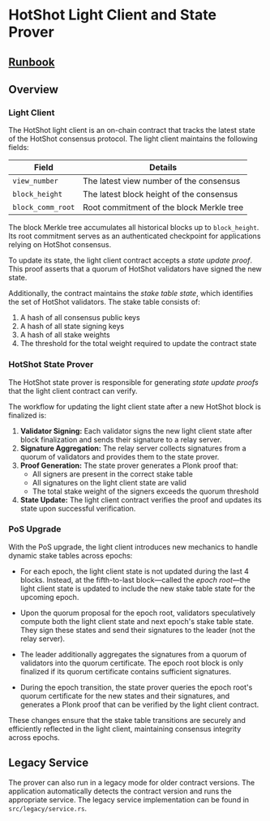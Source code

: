 # HotShot Light Client and State Prover

## [Runbook](RUNBOOK.md)

## Overview

### Light Client

The HotShot light client is an on-chain contract that tracks the latest state of the HotShot consensus protocol. The
light client maintains the following fields:

| Field             | Details                                  |
| ----------------- | ---------------------------------------- |
| `view_number`     | The latest view number of the consensus  |
| `block_height`    | The latest block height of the consensus |
| `block_comm_root` | Root commitment of the block Merkle tree |

The block Merkle tree accumulates all historical blocks up to `block_height`. Its root commitment serves as an
authenticated checkpoint for applications relying on HotShot consensus.

To update its state, the light client contract accepts a _state update proof_. This proof asserts that a quorum of
HotShot validators have signed the new state.

Additionally, the contract maintains the _stake table state_, which identifies the set of HotShot validators. The stake
table consists of:

1. A hash of all consensus public keys
2. A hash of all state signing keys
3. A hash of all stake weights
4. The threshold for the total weight required to update the contract state

### HotShot State Prover

The HotShot state prover is responsible for generating _state update proofs_ that the light client contract can verify.

The workflow for updating the light client state after a new HotShot block is finalized is:

1. **Validator Signing:** Each validator signs the new light client state after block finalization and sends their
   signature to a relay server.
2. **Signature Aggregation:** The relay server collects signatures from a quorum of validators and provides them to the
   state prover.
3. **Proof Generation:** The state prover generates a Plonk proof that:
   - All signers are present in the correct stake table
   - All signatures on the light client state are valid
   - The total stake weight of the signers exceeds the quorum threshold
4. **State Update:** The light client contract verifies the proof and updates its state upon successful verification.

### PoS Upgrade

With the PoS upgrade, the light client introduces new mechanics to handle dynamic stake tables across epochs:

- For each epoch, the light client state is not updated during the last 4 blocks. Instead, at the fifth-to-last
  block—called the _epoch root_—the light client state is updated to include the new stake table state for the upcoming
  epoch.

- Upon the quorum proposal for the epoch root, validators speculatively compute both the light client state and next
  epoch's stake table state. They sign these states and send their signatures to the leader (not the relay server).

- The leader additionally aggregates the signatures from a quorum of validators into the quorum certificate. The epoch
  root block is only finalized if its quorum certificate contains sufficient signatures.

- During the epoch transition, the state prover queries the epoch root's quorum certificate for the new states and their
  signatures, and generates a Plonk proof that can be verified by the light client contract.

These changes ensure that the stake table transitions are securely and efficiently reflected in the light client,
maintaining consensus integrity across epochs.

## Legacy Service

The prover can also run in a legacy mode for older contract versions. The application automatically detects the contract
version and runs the appropriate service. The legacy service implementation can be found in `src/legacy/service.rs`.
